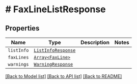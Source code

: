 # # FaxLineListResponse



## Properties

Name | Type | Description | Notes
------------ | ------------- | ------------- | -------------
| `listInfo` | [```ListInfoResponse```](ListInfoResponse.md) |    |  |
| `faxLines` | [```Array<FaxLine>```](FaxLine.md) |    |  |
| `warnings` | [```WarningResponse```](WarningResponse.md) |    |  |

[[Back to Model list]](../../README.md#models) [[Back to API list]](../../README.md#endpoints) [[Back to README]](../../README.md)
